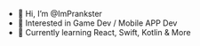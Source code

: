 - 👋 Hi, I’m @ImPrankster
- 👀 Interested in Game Dev / Mobile APP Dev
- 🌱 Currently learning React, Swift, Kotlin & More

<!---
ImPrankster/ImPrankster is a ✨ special ✨ repository because its `README.md` (this file) appears on your GitHub profile.
You can click the Preview link to take a look at your changes.
--->
